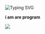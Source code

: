 ![Typing SVG](https://readme-typing-svg.demolab.com/?lines=erin+minecranberry;ein+minecraf;erin+minerals;eine+kleine+nachtmusik;+enterprise+carsharing;error+404;erin+meow;erm+actually;minecraft+erin;e=mc²)


**i am are program**

![](https://github-readme-stats.vercel.app/api?username=erinminecraft&theme=cobalt)
